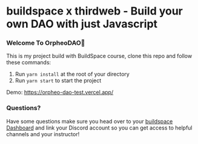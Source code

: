 # buildspace x thirdweb - Build your own DAO with just Javascript

### **Welcome To OrpheoDAO👋**
This is my project build with BuildSpace course, clone this repo and follow these commands:

1. Run `yarn install` at the root of your directory
2. Run `yarn start` to start the project

Demo:
https://orpheo-dao-test.vercel.app/

### **Questions?**
Have some questions make sure you head over to your [buildspace Dashboard](https://app.buildspace.so/projects/COb520aae3-7925-42f4-a5e7-eaf718933766) and link your Discord account so you can get access to helpful channels and your instructor!
